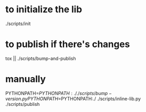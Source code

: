 # to initialize the lib
./scripts/init

# to publish if there's changes
tox || ./scripts/bump-and-publish

# manually
PYTHONPATH=$PYTHONPATH:./ ./scripts/bump-version.py
PYTHONPATH=$PYTHONPATH:./ ./scripts/inline-lib.py
./scripts/publish